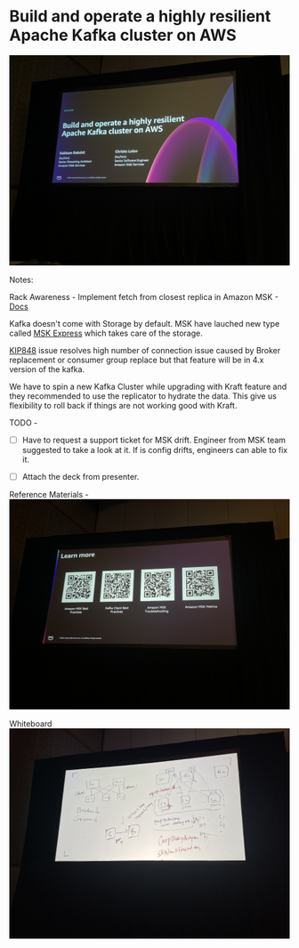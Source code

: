 # Build and operate a highly resilient Apache Kafka cluster on AWS 

![alt text](<Build and operate a highly resilient.jpeg>)

Notes:

Rack Awareness - Implement fetch from closest replica in Amazon MSK - [Docs](https://aws.amazon.com/blogs/big-data/reduce-network-traffic-costs-of-your-amazon-msk-consumers-with-rack-awareness/)

Kafka doesn't come with Storage by default. MSK have lauched new type called [MSK Express](https://aws.amazon.com/blogs/aws/introducing-express-brokers-for-amazon-msk-to-deliver-high-throughput-and-faster-scaling-for-your-kafka-clusters/) which takes care of the storage. 

[KIP848](https://cwiki.apache.org/confluence/x/HhD1D) issue resolves high number of connection issue caused by Broker replacement or consumer group replace but that feature will be in 4.x version of the kafka. 

We have to spin a new Kafka Cluster while upgrading with Kraft feature and they recommended to use the replicator to hydrate the data. This give us flexibility to roll back if things are not working good with Kraft. 

TODO - 
- [ ] Have to request a support ticket for MSK drift. Engineer from MSK team suggested to take a look at it. If is config drifts, engineers can able to fix it. 
- [ ] Attach the deck from presenter. 


Reference Materials - 
![alt text](Image.jpeg)

Whiteboard
![alt text](Image-1.jpeg)

